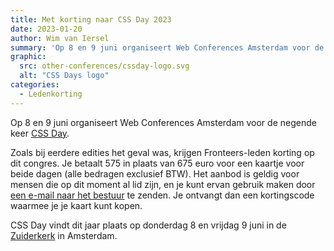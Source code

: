 ```yaml
---
title: Met korting naar CSS Day 2023
date: 2023-01-20
author: Wim van Iersel
summary: 'Op 8 en 9 juni organiseert Web Conferences Amsterdam voor de negende keer CSS Day.'
graphic:
  src: other-conferences/cssday-logo.svg
  alt: "CSS Days logo"
categories:
  - Ledenkorting
---
```


Op 8 en 9 juni organiseert Web Conferences Amsterdam voor de negende keer [CSS Day](https://cssday.nl).

Zoals bij eerdere edities het geval was, krijgen Fronteers-leden korting op dit congres. Je betaalt 575 in plaats van 675 euro voor een kaartje voor beide dagen (alle bedragen exclusief BTW). Het aanbod is geldig voor mensen die op dit moment al lid zijn, en je kunt ervan gebruik maken door [een e-mail naar het bestuur](mailto:bestuur@fronteers.nl) te zenden. Je ontvangt dan een kortingscode waarmee je je kaart kunt kopen.

CSS Day vindt dit jaar plaats op donderdag 8 en vrijdag 9 juni in de [Zuiderkerk](https://cssday.nl/2023/venue) in Amsterdam.
